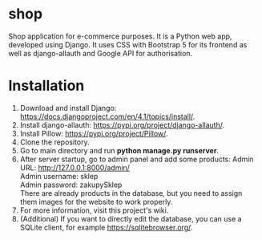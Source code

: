 # shop
Shop application for e-commerce purposes.
It is a Python web app, developed using Django.
It uses CSS with Bootstrap 5 for its frontend as well as django-allauth and Google API for authorisation.

# Installation
1. Download and install Django: https://docs.djangoproject.com/en/4.1/topics/install/.
2. Install django-allauth: https://pypi.org/project/django-allauth/.
3. Install Pillow: https://pypi.org/project/Pillow/.
4. Clone the repository.
5. Go to main directory and run **python manage.py runserver**.
6. After server startup, go to admin panel and add some products:
   Admin URL: http://127.0.0.1:8000/admin/ <br />
   Admin username: sklep <br />
   Admin password: zakupySklep <br />
   There are already products in the database, but you need to assign them images for the website to work properly.
7. For more information, visit this project's wiki.
8. (Additional) If you want to directly edit the database, you can use a SQLite client, for example https://sqlitebrowser.org/.
